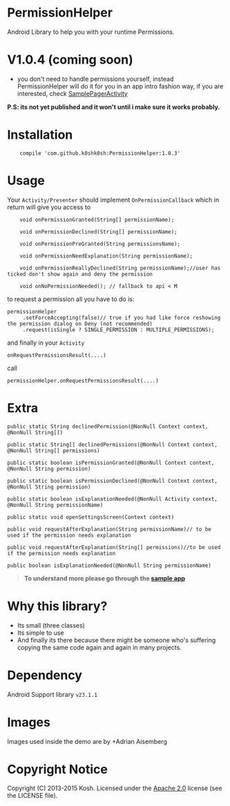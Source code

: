 # PermissionHelper
Android Library to help you with your runtime Permissions.

V1.0.4 (coming soon)
======
* you don't need to handle permissions yourself, instead PermissionHelper will do it for you in an app intro fashion way, if you are interested, 
check 
<a href="https://github
.com/k0shk0sh/PermissionHelper/tree/master/app/src/main/java/com/fastaccess/permission/sample/SamplePagerActivity.java">SamplePagerActivity</a>
  
**P.S: its not yet published and it won't until i make sure it works probably.**

Installation
=====

```
    compile 'com.github.k0shk0sh:PermissionHelper:1.0.3'
```

Usage
=====

Your ```Activity/Presenter```  should implement ```OnPermissionCallback``` which in return will give you access to

```
    void onPermissionGranted(String[] permissionName);

    void onPermissionDeclined(String[] permissionName);

    void onPermissionPreGranted(String permissionsName);

    void onPermissionNeedExplanation(String permissionName);  
    
    void onPermissionReallyDeclined(String permissionName);//user has ticked don't show again and deny the permission

    void onNoPermissionNeeded(); // fallback to api < M
```

to request a permission all you have to do is:

```
permissionHelper
     .setForceAccepting(false)// true if you had like force reshowing the permission dialog on Deny (not recommended)
     .request(isSingle ? SINGLE_PERMISSION : MULTIPLE_PERMISSIONS);
```

and finally in your `Activity`
```
onRequestPermissionsResult(....)
``` 
call 
``` 
permissionHelper.onRequestPermissionsResult(....)
```

Extra
======

```
public static String declinedPermission(@NonNull Context context, @NonNull String[])
```

```
public static String[] declinedPermissions(@NonNull Context context, @NonNull String[] permissions)
```

```
public static boolean isPermissionGranted(@NonNull Context context, @NonNull String permission)
```

```
public static boolean isPermissionDeclined(@NonNull Context context, @NonNull String permission)
```

```
public static boolean isExplanationNeeded(@NonNull Activity context, @NonNull String permissionName)
```

```
public static void openSettingsScreen(Context context)
```

```
public void requestAfterExplanation(String permissionName)// to be used if the permission needs explanation
```

```
public void requestAfterExplanation(String[] permissions)//to be used if the permission needs explanation
```

```
public boolean isExplanationNeeded(@NonNull String permissionName)
```


> **To understand more please go through the <a href="https://github
.com/k0shk0sh/PermissionHelper/tree/master/app/src/main/java/com/fastaccess/permission/sample">sample 
app</a>**

Why this library?
=====

* Its small (three classes)
* Its simple to use
* And finally its there because there might be someone who's suffering copying the same code again and again in many projects.

Dependency
======

Android Support library ```v23.1.1```


Images
=====

Images used inside the demo are by +Adrian Aisemberg

# Copyright Notice

Copyright (C) 2013-2015 Kosh.
Licensed under the [Apache 2.0](http://www.apache.org/licenses/LICENSE-2.0)
license (see the LICENSE file).
